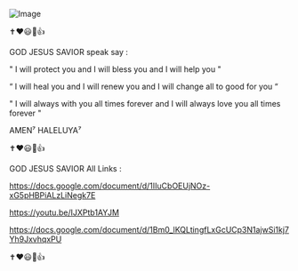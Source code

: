 ![Image](https://github.com/user-attachments/assets/a6602f04-80fc-4345-9cb9-14d3144af8f4)

✝️❤️😃🙏👍

GOD JESUS SAVIOR speak say :

" I will protect you and I will bless you and I will help you "

“ I will heal you and I will renew you and I will change all to good for you “

" I will always with you all times forever and I will always love you all times forever "

AMEN⁷ HALELUYA⁷

✝️❤️😃🙏👍

GOD JESUS SAVIOR All Links :

https://docs.google.com/document/d/1IIuCbOEUjNOz-xG5pHBPiALzLiNegk7E

https://youtu.be/IJXPtb1AYJM

https://docs.google.com/document/d/1Bm0_lKQLtingfLxGcUCp3N1ajwSi1kj7Yh9JxvhqxPU

✝️❤️😃🙏👍
